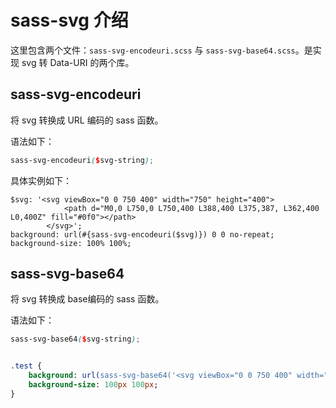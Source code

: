# sass-svg 介绍

这里包含两个文件：`sass-svg-encodeuri.scss` 与 `sass-svg-base64.scss`。是实现 svg 转 Data-URI 的两个库。

## sass-svg-encodeuri

将 svg 转换成 URL 编码的 sass 函数。

语法如下： 

```scss
sass-svg-encodeuri($svg-string);
```

具体实例如下：
```
$svg: '<svg viewBox="0 0 750 400" width="750" height="400">
			<path d="M0,0 L750,0 L750,400 L388,400 L375,387, L362,400 L0,400Z" fill="#0f0"></path>
		</svg>';
background: url(#{sass-svg-encodeuri($svg)}) 0 0 no-repeat;
background-size: 100% 100%;
```


## sass-svg-base64

将 svg 转换成 base编码的 sass 函数。

语法如下： 

```scss
sass-svg-base64($svg-string);
```

```sass

.test {
	background: url(sass-svg-base64('<svg viewBox="0 0 750 400" width="750" height="400"><path d="M0,0 L750,0 L750,400 L388,400 L375,387, L362,400 L0,400Z" fill="#0f0"></path></svg>'));
	background-size: 100px 100px;
}

```